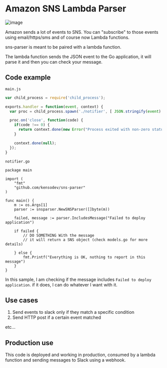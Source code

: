 # Amazon SNS Lambda Parser

![image](http://assets.avi.io/SimpleIcon_SNS.png)

Amazon sends a lot of events to SNS. You can "subscribe" to those events using email/https/sms and of course now Lambda functions.

sns-parser is meant to be paired with a lambda function.

The lambda function sends the JSON event to the Go application, it will parse it and then you can check your message.

## Code example

`main.js`

```javascript
var child_process = require('child_process');

exports.handler = function(event, context) {
  var proc = child_process.spawn('./notifier', [ JSON.stringify(event) ], { stdio: 'inherit' });

  proc.on('close', function(code) {
    if(code !== 0) {
      return context.done(new Error("Process exited with non-zero status code"));
    }

    context.done(null);
  });
}
```

`notifier.go`

```
package main

import (
	"fmt"
	"github.com/kensodev/sns-parser"
)

func main() {
	m := os.Args[1]
	parser := snsparser.NewSNSParser([]byte(m))

	failed, message := parser.IncludesMessage("Failed to deploy application")

	if failed {
		// DO SOMETHING With the message
		// it will return a SNS object (check models.go for more details)

	} else {
		fmt.Printf("Everything is OK, nothing to report in this message")
	}
}
```

In this sample, I am checking if the message includes `Failed to deploy application`. if it does, I can do whatever I want with it.

## Use cases

1. Send events to slack only if they match a specific condition
2. Send HTTP post if a certain event matched

etc...

## Production use

This code is deployed and working in production, consumed by a lambda function and sending messages to Slack using a webhook.